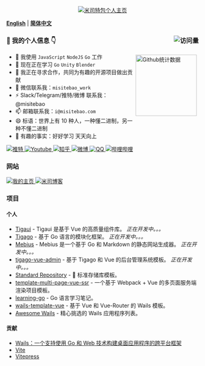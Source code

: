 <p align="center">
  <a href="https://misitebao.com">
    <img src="https://cdn.jsdelivr.net/gh/misitebao/misitebao@master/img/top_logo.png" title="米司特包个人主页" alt="米司特包个人主页" />
  </a>
</p>

[**English**](README.md) | [**简体中文**](README.zh-Hans.md)

### 👋 我的个人信息 👇 <img src="https://profile-counter.glitch.me/misitebao/count.svg" title="访问量" alt="访问量" align="right" style="" />

<p style="height:0">
  <a href="https://github.com/anuraghazra/github-readme-stats">
    <img src="https://github-readme-stats.vercel.app/api?username=misitebao&show_icons=true&theme=buefy" title="Github统计数据" alt="Github统计数据" height="160" align="right" style="margin: 5px; margin-bottom: 20px;" />
  </a>
</p>

- 🔭 我使用 `JavaScript` `NodeJS` `Go` 工作
- 🌱 现在正在学习 `Go` `Unity` `Blender`
- 👯 我正在寻求合作，共同为有趣的开源项目做出贡献
- 💬 微信联系我：`misitebao_work`
- ⚡ Slack/Telegram/推特/微博 联系我：@misitebao
- 📫 邮箱联系我：`i@misitebao.com`
- 😄 标语：世界上有 10​​ 种人，一种懂二进制，另一种不懂二进制
- 🍊 有趣的事实：好好学习 天天向上

<p align="left">
  <a href="https://twitter.com/misitebao">
    <img src="https://img.shields.io/badge/%E6%8E%A8%E7%89%B9-Misitebao-1d9bf0?style=flat-square&logo=twitter" title="推特" alt="推特" />
  </a>
  <a href="https://www.youtube.com/channel/UCGlgW9t0HnKDlkcS1dH7X3g">
    <img src="https://img.shields.io/badge/Youtube-Misitebao-ff0000?style=flat-square&logo=youtube&logoColor=ff0000" title="Youtube" alt="Youtube" />
  </a>
  <a href="https://www.zhihu.com/people/misitebao">
    <img src="https://img.shields.io/badge/%E7%9F%A5%E4%B9%8E-%E7%B1%B3%E5%8F%B8%E7%89%B9%E5%8C%85-0066ff?style=flat-square&logo=zhihu" title="知乎" alt="知乎" />
  </a>
  <a href="https://weibo.com/misitebao">
    <img src="https://img.shields.io/badge/%E5%BE%AE%E5%8D%9A-%E7%B1%B3%E5%8F%B8%E7%89%B9%E5%8C%85-f56e35?style=flat-square&logo=sinaweibo&logoColor=f56e35" title="微博" alt="微博" />
  </a>
  <a href="http://sighttp.qq.com/authd?IDKEY=2471fe9069e51df4d0985cdf772402eb1e1168da6b422d10">
    <img src="https://img.shields.io/badge/QQ-%E7%B1%B3%E5%8F%B8%E7%89%B9%E5%8C%85-e91b26?style=flat-square&logo=tencentqq&logoColor=e91b26" title="QQ" alt="QQ" />
  </a>
  <a href="https://space.bilibili.com/97480642/">
    <img src="https://img.shields.io/badge/%E5%93%94%E5%93%A9%E5%93%94%E5%93%A9-%E7%B1%B3%E5%8F%B8%E7%89%B9%E5%8C%85-00a1d6?style=flat-square&logo=bilibili" title="哔哩哔哩" alt="哔哩哔哩" />
  </a>
</p>

### 网站

<p align="left">
  <a href="https://misitebao.com">
    <img src="https://img.shields.io/badge/%E6%88%91%E7%9A%84%E4%B8%BB%E9%A1%B5-https%3A%2F%2Fmisitebao.com-brightgreen?style=flat-square" title="我的主页" alt="我的主页" />
  </a>
  <a href="https://blog.misitebao.com">
    <img src="https://img.shields.io/badge/%E7%B1%B3%E5%8F%B8%E5%8D%9A%E5%AE%A2-https%3A%2F%2Fblog.misitebao.com-brightgreen?style=flat-square" title="米司博客" alt="米司博客" />
  </a>
</p>

### 项目

#### 个人

- [Tigaui](https://github.com/tigateam/tigaui) - Tigaui 是基于 Vue 的高质量组件库。 _正在开发中。。。_
- [Tigago](https://github.com/tigateam/tigago) - 基于 Go 语言的模块化框架。 _正在开发中。。。_
- [Mebius](https://github.com/tigateam/mebius) - Mebius 是一个基于 Go 和 Markdown 的静态网站生成器。 _正在开发中。。。_
- [tigago-vue-admin](https://github.com/tigateam/tigago-vue-admin) - 基于 Tigago 和 Vue 的后台管理系统模板。 _正在开发中。。。_
- [Standard Repository](https://github.com/misitebao/standard-repository) - 🚀 标准存储库模板。
- [template-multi-page-vue-ssr](https://github.com/misitebao/template-multi-page-vue-ssr) - 一个基于 Webpack + Vue 的多页面服务端渲染项目模板。
- [learning-go](https://github.com/misitebao/learning-go) - Go 语言学习笔记。
- [wails-template-vue](https://github.com/misitebao/wails-template-vue) - 基于 Vue 和 Vue-Router 的 Wails 模板。
- [Awesome Wails](https://github.com/misitebao/awesome-wails) - 精心挑选的 Wails 应用程序列表。

#### 贡献

- [Wails：一个支持使用 Go 和 Web 技术构建桌面应用程序的跨平台框架](https://wails.app/)
- [Vite](https://vitejs.dev/)
- [Vitepress](https://vitepress.vuejs.org/)
